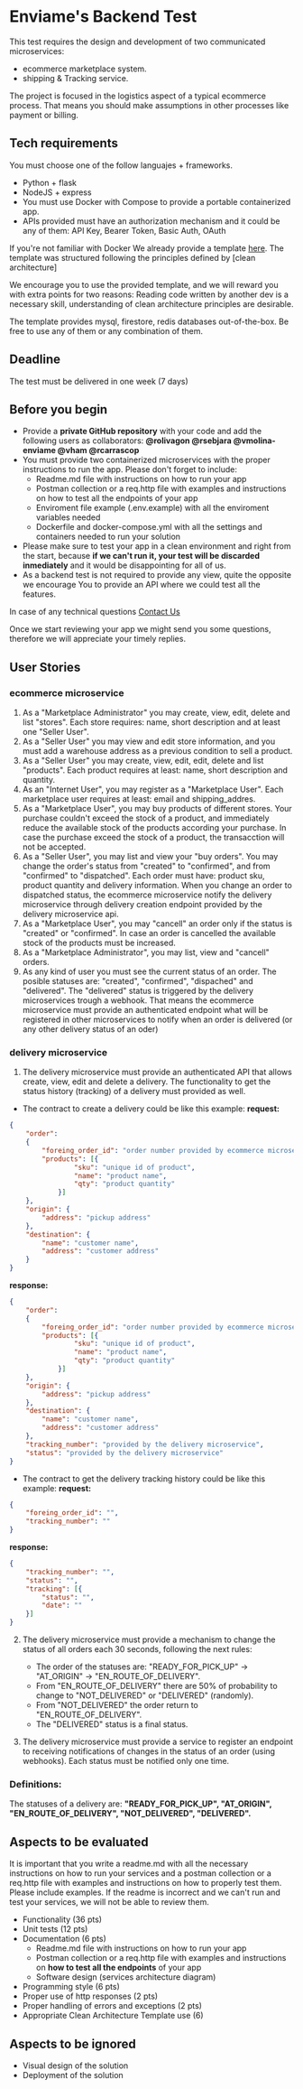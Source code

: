 # Enviame's Backend Test

This test requires the design and development of two communicated microservices: 
* ecommerce marketplace system.
* shipping & Tracking service.

The project is focused in the logistics aspect of a typical ecommerce process. That means you should make assumptions in other processes like payment or billing.

## Tech requirements
You must choose one of the follow languajes + frameworks.
- Python + flask
- NodeJS + express
- You must use Docker with Compose to provide a portable containerized app.
- APIs provided must have an authorization mechanism and it could be any of them: API Key, Bearer Token, Basic Auth, OAuth

If you're not familiar with Docker We already provide a template [here](https://github.com/enviame/backend-test-2.0/tree/main/docker-python). The template was structured following the principles defined by [clean architecture]

We encourage you to use the provided template, and we will reward you with extra points for two reasons: Reading code written by another dev is a necessary skill, understanding of clean architecture principles are desirable.

The template provides mysql, firestore, redis databases out-of-the-box. Be free to use any of them or any combination of them.

## Deadline
The test must be delivered in one week (7 days)

## Before you begin

- Provide a **private GitHub repository** with your code and add the following users as collaborators: **@rolivagon @rsebjara @vmolina-enviame @vham @rcarrascop**
- You must provide two containerized microservices with the proper instructions to run the app. Please don't forget to include:
    - Readme.md file with instructions on how to run your app
    - Postman collection or a req.http file with examples and instructions on how to test all the endpoints of your app
    - Enviroment file example (.env.example) with all the enviroment variables needed
    - Dockerfile and docker-compose.yml with all the settings and containers needed to run your solution
- Please make sure to test your app in a clean environment and right from the start, because **if we can't run it, your test will be discarded inmediately** and it would be disappointing for all of us.
- As a backend test is not required to provide any view, quite the opposite we encourage You to provide an API where we could test all the features.

In case of any technical questions [Contact Us](mailto:tech-test@enviame.io)

Once we start reviewing your app we might send you some questions, therefore we will appreciate your timely replies.

## User Stories

### ecommerce microservice
1. As a "Marketplace Administrator" you may create, view, edit, delete and list "stores". Each store requires: name, short description and at least one "Seller User".
2. As a "Seller User" you may view and edit store information, and you must add a warehouse address as a previous condition to sell a product.
3. As a "Seller User" you may create, view, edit, edit, delete and list "products". Each product requires at least: name, short description and quantity.
4. As an "Internet User", you may register as a "Marketplace User". Each marketplace user requires at least: email and shipping_addres.
5. As a "Marketplace User", you may buy products of different stores. Your purchase couldn't exceed the stock of a product, and immediately reduce the available stock of the products according your purchase. In case the purchase exceed the stock of a product, the transacction will not be accepted.
6. As a "Seller User", you may list and view your "buy orders". You may change the order's status from "created" to "confirmed", and from "confirmed" to "dispatched". Each order must have: product sku, product quantity and delivery information. When you change an order to dispatched status, the ecommerce microservice notify the delivery microservice through delivery creation endpoint provided by the delivery microservice api.
7. As a "Marketplace User", you may "cancell" an order only if the status is "created" or "confirmed". In case an order is cancelled the available stock of the products must be increased.
8. As a "Marketplace Administrator", you may list, view and "cancell" orders.
9. As any kind of user you must see the current status of an order. The posible statuses are: "created", "confirmed", "dispached" and "delivered". The "delivered" status is triggered by the delivery microservices trough a webhook. That means the ecommerce microservice must provide an authenticated endpoint what will be registered in other microservices to notify when an order is delivered (or any other delivery status of an oder)


### delivery microservice

1. The delivery microservice must provide an authenticated API that allows create, view, edit and delete a delivery. The functionality to get the status history (tracking) of a delivery must provided as well.

- The contract to create a delivery could be like this example:
**request:**
```json
{
    "order":
    {
        "foreing_order_id": "order number provided by ecommerce microservice",
        "products": [{
                "sku": "unique id of product",
                "name": "product name",
                "qty": "product quantity"
            }]
    },
    "origin": {
        "address": "pickup address"
    },
    "destination": {
        "name": "customer name",
        "address": "customer address"
    }
}
```

**response:**
```json
{
    "order":
    {
        "foreing_order_id": "order number provided by ecommerce microservice",
        "products": [{
                "sku": "unique id of product",
                "name": "product name",
                "qty": "product quantity"
            }]
    },
    "origin": {
        "address": "pickup address"
    },
    "destination": {
        "name": "customer name",
        "address": "customer address"
    },
    "tracking_number": "provided by the delivery microservice",
    "status": "provided by the delivery microservice"
}
```

- The contract to get the delivery tracking history could be like this example:
**request:**
```json
{
    "foreing_order_id": "",
    "tracking_number": ""
}
```

**response:**
```json
{
    "tracking_number": "",
    "status": "",
    "tracking": [{
        "status": "",
        "date": ""
    }]
}
```

2. The delivery microservice must provide a mechanism to change the status of all orders each 30 seconds, following the next rules:
    - The order of the statuses are: "READY_FOR_PICK_UP" -> "AT_ORIGIN" -> "EN_ROUTE_OF_DELIVERY".
    - From "EN_ROUTE_OF_DELIVERY" there are 50% of probability to change to "NOT_DELIVERED" or "DELIVERED" (randomly).
    - From "NOT_DELIVERED" the order return to "EN_ROUTE_OF_DELIVERY". 
    - The "DELIVERED" status is a final status.

3. The delivery microservice must provide a service to register an endpoint to receiving notifications of changes in the status of an order (using webhooks). Each status must be notified only one time. 

### Definitions:
The statuses of a delivery are: **"READY_FOR_PICK_UP", "AT_ORIGIN", "EN_ROUTE_OF_DELIVERY", "NOT_DELIVERED", "DELIVERED".**

## Aspects to be evaluated

It is important that you write a readme.md with all the necessary instructions on how to run your services and a postman collection or a req.http file with examples and instructions on how to properly test them. Please include examples. If the readme is incorrect and we can't run and test your services, we will not be able to review them.

- Functionality (36 pts)
- Unit tests (12 pts)
- Documentation (6 pts)
    - Readme.md file with instructions on how to run your app
    - Postman collection or a req.http file with examples and instructions on **how to test all the endpoints** of your app
    - Software design (services architecture diagram)
- Programming style (6 pts)
- Proper use of http responses (2 pts)
- Proper handling of errors and exceptions (2 pts)
- Appropriate Clean Architecture Template use (6)

## Aspects to be ignored

- Visual design of the solution
- Deployment of the solution
